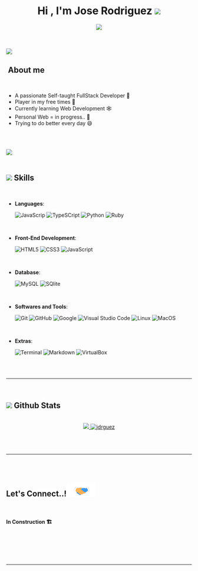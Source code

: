 <h1 align="center"><b>Hi , I'm Jose Rodriguez </b><img src="https://media.giphy.com/media/hvRJCLFzcasrR4ia7z/giphy.gif" width="35"></h1>
<!--  -->
<p align="center">
  <a href="https://github.com/DenverCoder1/readme-typing-svg"><img src="https://readme-typing-svg.herokuapp.com/?font=Time+New+Roman&color=red&size=25&center=true&vCenter=true&width=600&height=100&lines=Jose+Rodriguez+Rodriguez;Developer+Programmer;Web+Application+Student;Python+Zen;Active+Learner/Researcher;Love+to+learn+new+stuffs..<3"></a>
</p>


<br>


<picture> <img align="center" width=1000px src="https://user-images.githubusercontent.com/74038190/225813708-98b745f2-7d22-48cf-9150-083f1b00d6c9.gif"></picture>
	
## <picture><img src ="" width = 50px></picture> **About me**

<picture> <img align="right" src="" width = 250px></picture>

<br>

- A passionate Self-taught FullStack Developer 🔌
- Player in my free times 🚀
- Currently learning Web Development 🕸️
- Personal Web = in progress.. 🚧
- Trying to do better every day 😄

<br><br>

<img src="https://user-images.githubusercontent.com/73097560/115834477-dbab4500-a447-11eb-908a-139a6edaec5c.gif"><br><br>

## <img src="https://media2.giphy.com/media/QssGEmpkyEOhBCb7e1/giphy.gif?cid=ecf05e47a0n3gi1bfqntqmob8g9aid1oyj2wr3ds3mg700bl&rid=giphy.gif" width ="25"><b> Skills</b>
<br>

<p align="center">

- **Languages**:
    
    ![JavaScrip](https://img.shields.io/badge/JavaScript%20-%23F7DF1E.svg?style=for-the-badge&logo=javascript&logoColor=black)
    ![TypeSCript](https://img.shields.io/badge/TypeScript%20-%2300599C.svg?style=for-the-badge&logo=typescript%2B%2B&logoColor=white)
    ![Python](https://img.shields.io/badge/Python%20-%2314354C.svg?style=for-the-badge&logo=python&logoColor=white)
  ![Ruby](https://img.shields.io/badge/Ruby%20-%23F63440.svg?style=for-the-badge&logo=Ruby&logoColor=white)

<br>   
    
- **Front-End Development**:

   ![HTML5](https://img.shields.io/badge/HTML5%20-%23E34F26.svg?style=for-the-badge&logo=html5&logoColor=white)
   ![CSS3](https://img.shields.io/badge/CSS%20-%231572B6.svg?style=for-the-badge&logo=css3&logoColor=white)
   ![JavaScript](https://img.shields.io/badge/JavaScript%20-%23F7DF1E.svg?style=for-the-badge&logo=javascript&logoColor=black)

<br>

- **Database**:

    ![MySQL](https://img.shields.io/badge/MySQL%20-%234479A1.svg?style=for-the-badge&logo=mysql&logoColor=white)
  ![SQlite](https://img.shields.io/badge/SQlite%20-%23003B57.svg?style=for-the-badge&logo=SQlite&logoColor=white)
    
<br>

- **Softwares and Tools**:

    ![Git](https://img.shields.io/badge/git-%23F05033.svg?style=for-the-badge&logo=git&logoColor=white)
    ![GitHub](https://img.shields.io/badge/github-%23121011.svg?style=for-the-badge&logo=github&logoColor=white)
    ![Google](https://img.shields.io/badge/google-%234285F4.svg?style=for-the-badge&logo=google&logoColor=white)
    ![Visual Studio Code](https://img.shields.io/badge/Visual%20Studio%20Code-0078d7.svg?style=for-the-badge&logo=visual-studio-code&logoColor=white)
    ![Linux](https://img.shields.io/badge/Linux-FCC624?style=for-the-badge&logo=linux&logoColor=black)
  ![MacOS](https://img.shields.io/badge/macos-000000?style=for-the-badge&logo=macos&logoColor=black)

<br>

- **Extras**:

    ![Terminal](https://img.shields.io/badge/Terminal-%23054020?style=for-the-badge&logo=gnu-bash&logoColor=white)
    ![Markdown](https://img.shields.io/badge/markdown-%23000000.svg?style=for-the-badge&logo=markdown&logoColor=white)
  ![VirtualBox](https://img.shields.io/badge/virtualbox-%23183A61.svg?style=for-the-badge&logo=virtualbox&logoColor=white)  


</p>

<br>
<br>

-----

<br>


## <img src="https://media.giphy.com/media/iY8CRBdQXODJSCERIr/giphy.gif" width="35"><b> Github Stats </b>
<br>

<div align="center">

<a href="https://github.com/jdrguez/">
  <img src="https://github-readme-stats.vercel.app/api?username=jdrguez&include_all_commits=true&count_private=true&show_icons=true&line_height=20&title_color=7A7ADB&icon_color=2234AE&text_color=D3D3D3&bg_color=0,000000,130F40" width="450"/>
  <img src="https://github-readme-stats.vercel.app/api/top-langs?username=jdrguez&show_icons=true&locale=en&layout=compact&line_height=20&title_color=7A7ADB&icon_color=2234AE&text_color=D3D3D3&bg_color=0,000000,130F40" width="375"  alt="jdrguez"/>

</a>
</div>

<br>
<br>
<br>

-----

<br>
<br>

## <b> Let's Connect..!</b><img src="https://github.com/0xAbdulKhalid/0xAbdulKhalid/raw/main/assets/mdImages/handshake.gif" width ="80">
<br>
<div align='left'>

<h4>In Construction 🏗️</h4>

<div align='center'>


</div>
<br>
<br>
<br>
<br>

---

<br>
